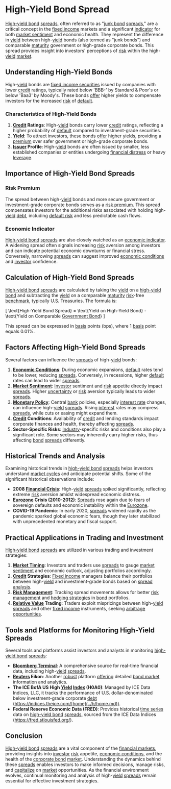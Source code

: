 # High-Yield Bond Spread

[High-yield bond](../h/high-yield_bond.md) [spreads](../s/spreads.md), often referred to as "[junk bond](../j/junk_bond.md) [spreads](../s/spreads.md)," are a critical concept in the [fixed income](../f/fixed_income.md) markets and a significant [indicator](../i/indicator.md) for both [market sentiment](../m/market_sentiment.md) and economic health. They represent the difference in [yield](../y/yield.md) between high-[yield](../y/yield.md) bonds (also termed as "junk bonds") and comparable [maturity](../m/maturity.md) government or high-grade corporate bonds. This spread provides insight into investors' perceptions of [risk](../r/risk.md) within the high-[yield](../y/yield.md) [market](../m/market.md).

## Understanding High-Yield Bonds

High-[yield](../y/yield.md) bonds are [fixed income securities](../f/fixed_income_securities.md) issued by companies with lower [credit](../c/credit.md) ratings, typically rated below 'BBB-' by Standard & Poor's or below 'Baa3' by Moody's. These bonds [offer](../o/offer.md) higher yields to compensate investors for the increased [risk](../r/risk.md) of [default](../d/default.md).

### Characteristics of High-Yield Bonds

1. **[Credit](../c/credit.md) Ratings**: High-[yield](../y/yield.md) bonds carry lower [credit](../c/credit.md) ratings, reflecting a higher probability of [default](../d/default.md) compared to investment-grade securities.
2. **[Yield](../y/yield.md)**: To attract investors, these bonds [offer](../o/offer.md) higher yields, providing a [premium](../p/premium.md) over safer government or high-grade corporate bonds.
3. **[Issuer](../i/issuer.md) Profile**: High-[yield](../y/yield.md) bonds are often issued by smaller, less established companies or entities undergoing [financial distress](../f/financial_distress.md) or heavy [leverage](../l/leverage.md).

## Importance of High-Yield Bond Spreads

### Risk Premium

The spread between high-[yield](../y/yield.md) bonds and more secure government or investment-grade corporate bonds serves as a [risk premium](../r/risk_premium.md). This spread compensates investors for the additional risks associated with holding high-[yield](../y/yield.md) [debt](../d/debt.md), including [default risk](../d/default_risk.md) and less predictable cash flows.

### Economic Indicator

[High-yield bond](../h/high-yield_bond.md) [spreads](../s/spreads.md) are also closely watched as an [economic indicator](../e/economic_indicator.md). A widening spread often signals increasing [risk](../r/risk.md) aversion among investors and can indicate potential economic downturns or financial stress. Conversely, narrowing [spreads](../s/spreads.md) can suggest improved [economic conditions](../e/economic_conditions.md) and [investor](../i/investor.md) confidence.

## Calculation of High-Yield Bond Spreads

[High-yield bond](../h/high-yield_bond.md) [spreads](../s/spreads.md) are calculated by taking the [yield](../y/yield.md) on a [high-yield bond](../h/high-yield_bond.md) and subtracting the [yield](../y/yield.md) on a comparable [maturity](../m/maturity.md) [risk](../r/risk.md)-free [benchmark](../b/benchmark.md), typically U.S. Treasuries. The formula is:

\[ \text{High-Yield Bond Spread} = \text{Yield on High-Yield Bond} - \text{Yield on Comparable [Government Bond](../g/government_bond.md)} \]

This spread can be expressed in [basis](../b/basis.md) points (bps), where 1 [basis](../b/basis.md) point equals 0.01%.

## Factors Affecting High-Yield Bond Spreads

Several factors can influence the [spreads](../s/spreads.md) of high-[yield](../y/yield.md) bonds:

1. **[Economic Conditions](../e/economic_conditions.md)**: During economic expansions, [default](../d/default.md) rates tend to be lower, reducing [spreads](../s/spreads.md). Conversely, in recessions, higher [default](../d/default.md) rates can lead to wider [spreads](../s/spreads.md).
2. **[Market Sentiment](../m/market_sentiment.md)**: [Investor](../i/investor.md) sentiment and [risk](../r/risk.md) appetite directly impact [spreads](../s/spreads.md). Higher [uncertainty](../u/uncertainty_in_trading.md) or [risk](../r/risk.md) aversion typically leads to wider [spreads](../s/spreads.md).
3. **[Monetary Policy](../m/monetary_policy.md)**: Central [bank](../b/bank.md) policies, especially [interest rate](../i/interest_rate.md) changes, can influence high-[yield](../y/yield.md) [spreads](../s/spreads.md). Rising [interest](../i/interest.md) rates may compress [spreads](../s/spreads.md), while cuts or easing might expand them.
4. **[Credit](../c/credit.md) Conditions**: Availability of [credit](../c/credit.md) and lending standards impact corporate finances and health, thereby affecting [spreads](../s/spreads.md).
5. **Sector-Specific Risks**: [Industry](../i/industry.md)-specific risks and conditions also play a significant role. Some sectors may inherently carry higher risks, thus affecting [bond](../b/bond.md) [spreads](../s/spreads.md) differently.

## Historical Trends and Analysis

Examining historical trends in [high-yield bond](../h/high-yield_bond.md) [spreads](../s/spreads.md) helps investors understand [market cycles](../m/market_cycles.md) and anticipate potential shifts. Some of the significant historical observations include:

- **2008 [Financial Crisis](../f/financial_crisis.md)**: High-[yield](../y/yield.md) [spreads](../s/spreads.md) spiked significantly, reflecting extreme [risk](../r/risk.md) aversion amidst widespread economic distress.
- **[Eurozone](../e/eurozone.md) Crisis (2010-2012)**: [Spreads](../s/spreads.md) rose again due to fears of sovereign defaults and economic instability within the [Eurozone](../e/eurozone.md).
- **COVID-19 Pandemic**: In early 2020, [spreads](../s/spreads.md) widened rapidly as the pandemic sparked global economic fears, though they later stabilized with unprecedented monetary and fiscal support.

## Practical Applications in Trading and Investment

[High-yield bond](../h/high-yield_bond.md) [spreads](../s/spreads.md) are utilized in various trading and investment strategies:

1. **[Market Timing](../m/market_timing.md)**: Investors and traders use [spreads](../s/spreads.md) to gauge [market sentiment](../m/market_sentiment.md) and economic outlook, adjusting portfolios accordingly.
2. **[Credit](../c/credit.md) Strategies**: [Fixed income](../f/fixed_income.md) managers balance their portfolios between high-[yield](../y/yield.md) and investment-grade bonds based on [spread analysis](../s/spread_analysis.md).
3. **[Risk Management](../r/risk_management.md)**: Tracking spread movements allows for better [risk management](../r/risk_management.md) and [hedging strategies](../h/hedging_strategies.md) in [bond](../b/bond.md) portfolios.
4. **[Relative Value](../r/relative_value.md) Trading**: Traders exploit mispricings between high-[yield](../y/yield.md) [spreads](../s/spreads.md) and other [fixed income](../f/fixed_income.md) instruments, seeking [arbitrage opportunities](../a/arbitrage_opportunities.md).

## Tools and Platforms for Monitoring High-Yield Spreads

Several tools and platforms assist investors and analysts in monitoring [high-yield bond](../h/high-yield_bond.md) [spreads](../s/spreads.md):

- **[Bloomberg Terminal](../b/bloomberg_terminal.md)**: A comprehensive source for real-time financial data, including high-[yield](../y/yield.md) [spreads](../s/spreads.md).
- **[Reuters](../r/reuters.md) Eikon**: Another [robust](../r/robust.md) platform [offering](../o/offering.md) detailed [bond market](../b/bond_market.md) information and analytics.
- **The ICE BofA US High [Yield](../y/yield.md) [Index](../i/index.md) (H0A0)**: Managed by ICE Data Indices, LLC, it tracks the performance of U.S. dollar-denominated below investment-grade corporate [debt](../d/debt.md) (https://indices.theice.com/[home](../h/home.md)).
- **Federal Reserve Economic Data (FRED)**: Provides historical [time series](../t/time_series.md) data on [high-yield bond](../h/high-yield_bond.md) [spreads](../s/spreads.md), sourced from the ICE Data Indices (https://fred.stlouisfed.org/).

## Conclusion

[High-yield bond](../h/high-yield_bond.md) [spreads](../s/spreads.md) are a vital component of the [financial markets](../f/financial_market.md), providing insights into [investor](../i/investor.md) [risk](../r/risk.md) appetite, [economic conditions](../e/economic_conditions.md), and the health of the [corporate bond](../c/corporate_bond.md) [market](../m/market.md). Understanding the dynamics behind these [spreads](../s/spreads.md) enables investors to make informed decisions, manage risks, and [capitalize](../c/capitalize.md) on [market](../m/market.md) opportunities. As the financial environment evolves, continual monitoring and analysis of high-[yield](../y/yield.md) [spreads](../s/spreads.md) remain essential for effective investment strategies.